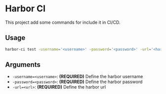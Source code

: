 # Harbor CI

This project add some commands for include it in CI/CD.

## Usage

```sh
harbor-ci test -username='<username>' -password='<password>' -url='<harbor-url>'
```

## Arguments

- `-username=<username>`: **(REQUIRED)** Define the harbor username
- `-password=<password>`: **(REQUIRED)** Define the harbor password
- `-url=<url>`: **(REQUIRED)** Define the harbor url
